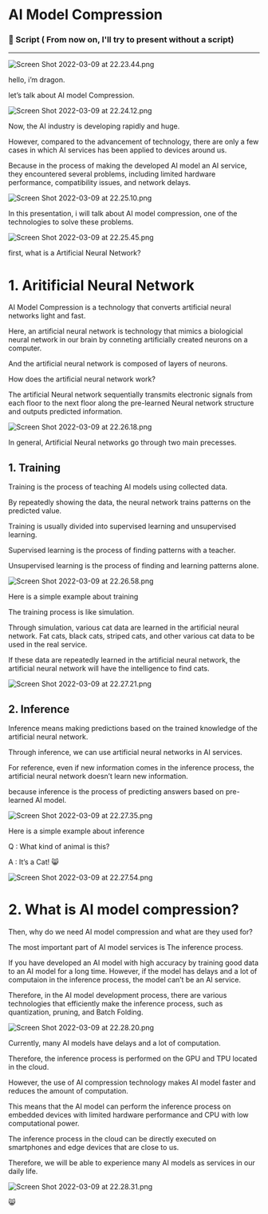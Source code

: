 # AI Model Compression
### 👀 Script ( From now on, I'll try to present without a script)

---
![Screen Shot 2022-03-09 at 22.23.44.png](AI%20Model%20C%2082aea/Screen_Shot_2022-03-09_at_22.23.44.png)

hello, i’m dragon.

let’s talk about AI model Compression.

![Screen Shot 2022-03-09 at 22.24.12.png](AI%20Model%20C%2082aea/Screen_Shot_2022-03-09_at_22.24.12.png)

Now, the AI industry is developing rapidly and huge.

However, compared to the advancement of technology, there are only a few cases in which AI services has been applied to devices around us.

Because in the process of making the developed AI model an AI service,  they encountered several problems, including limited hardware performance, compatibility issues, and network delays.

![Screen Shot 2022-03-09 at 22.25.10.png](AI%20Model%20C%2082aea/Screen_Shot_2022-03-09_at_22.25.10.png)

In this presentation,  i will talk about AI model compression, one of the technologies to solve these problems.

![Screen Shot 2022-03-09 at 22.25.45.png](AI%20Model%20C%2082aea/Screen_Shot_2022-03-09_at_22.25.45.png)

first, what is a Artificial Neural Network?

# 1. **Aritificial Neural Network**

AI Model Compression is a technology that converts artificial neural networks light and fast.

Here, an artificial neural network is technology that mimics a biologicial neural network in our brain by conneting artificially created neurons on a computer.

And the artificial neural network is composed of layers of neurons.

How does the artificial neural network work?

The artificial Neural network sequentially transmits electronic signals from each floor to the next floor along the pre-learned Neural network structure and outputs predicted information.

![Screen Shot 2022-03-09 at 22.26.18.png](AI%20Model%20C%2082aea/Screen_Shot_2022-03-09_at_22.26.18.png)

In general, Artificial Neural networks go through two main precesses.

## 1. Training

Training is the process of teaching AI models using collected data.

By repeatedly showing the data, the neural network trains patterns on the predicted value.

Training is usually divided into supervised learning and unsupervised learning.

Supervised learning is the process of finding patterns with a teacher.

Unsupervised learning is the process of finding and learning patterns alone.

![Screen Shot 2022-03-09 at 22.26.58.png](AI%20Model%20C%2082aea/Screen_Shot_2022-03-09_at_22.26.58.png)

Here is a simple example about training

The training process is like simulation.

Through simulation, various cat data are learned in the artificial neural network.
Fat cats, black cats, striped cats, and other various cat data to be used in the real service.

If these data are repeatedly learned in the artificial neural network, the artificial neural network will have the intelligence to find cats.

![Screen Shot 2022-03-09 at 22.27.21.png](AI%20Model%20C%2082aea/Screen_Shot_2022-03-09_at_22.27.21.png)

## 2. Inference

Inference means making predictions based on the trained knowledge of the artificial neural network.

Through inference, we can use artificial neural networks in AI services.

For reference, even if new information comes in the inference process, the artificial neural network doesn’t learn new information.

because inference is the process of predicting answers based on pre-learned AI model.

![Screen Shot 2022-03-09 at 22.27.35.png](AI%20Model%20C%2082aea/Screen_Shot_2022-03-09_at_22.27.35.png)

Here is a simple example about inference

Q : What kind of animal is this?

A : It’s a Cat! 😸

![Screen Shot 2022-03-09 at 22.27.54.png](AI%20Model%20C%2082aea/Screen_Shot_2022-03-09_at_22.27.54.png)

# 2. **What is AI model compression?**

Then, why do we need AI model compression and what are they used for?

The most important part of AI model services is The inference process.

If you have developed an AI model with high accuracy by training good data to an AI model for a long time.
However, if the model has delays and a lot of computaion in the inference process, the model can’t be an AI service.

Therefore, in the AI model development process, there are various technologies that efficiently make the inference process, such as quantization, pruning, and Batch Folding.

![Screen Shot 2022-03-09 at 22.28.20.png](AI%20Model%20C%2082aea/Screen_Shot_2022-03-09_at_22.28.20.png)

Currently, many AI models have delays and a lot of computation.

Therefore, the inference process is performed on the GPU and TPU located in the cloud.

However, the use of AI compression technology makes AI model faster and reduces the amount of computation.

This means that the AI model can perform the inference process on embedded devices with limited hardware performance and CPU with low computational power.

The inference process in the cloud can be directly executed on smartphones and edge devices that are close to us.

Therefore, we will be able to experience many AI models as services in our daily life.

![Screen Shot 2022-03-09 at 22.28.31.png](AI%20Model%20C%2082aea/Screen_Shot_2022-03-09_at_22.28.31.png)

😸